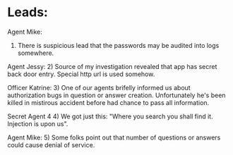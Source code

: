 Leads:
======

Agent Mike: 
1) There is suspicious lead that the passwords may be audited into logs somewhere.

Agent Jessy:
2) Source of my investigation revealed that app has secret back door entry. Special http url is used somehow.

Officer Katrine:
3) One of our agents brifelly informed us about authorization bugs in question or answer creation. 
Unfortunately he's been killed in mistirous accident before had chance to pass all information. 

Secret Agent 4
4) We got just this: "Where you search you shall find it. Injection is upon us".

Agent Mike:
5) Some folks point out that number of questions or answers could cause denial of service.